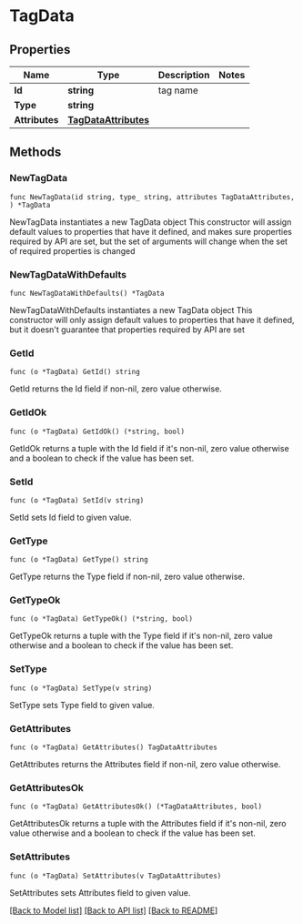 # TagData

## Properties

Name | Type | Description | Notes
------------ | ------------- | ------------- | -------------
**Id** | **string** | tag name | 
**Type** | **string** |  | 
**Attributes** | [**TagDataAttributes**](TagDataAttributes.md) |  | 

## Methods

### NewTagData

`func NewTagData(id string, type_ string, attributes TagDataAttributes, ) *TagData`

NewTagData instantiates a new TagData object
This constructor will assign default values to properties that have it defined,
and makes sure properties required by API are set, but the set of arguments
will change when the set of required properties is changed

### NewTagDataWithDefaults

`func NewTagDataWithDefaults() *TagData`

NewTagDataWithDefaults instantiates a new TagData object
This constructor will only assign default values to properties that have it defined,
but it doesn't guarantee that properties required by API are set

### GetId

`func (o *TagData) GetId() string`

GetId returns the Id field if non-nil, zero value otherwise.

### GetIdOk

`func (o *TagData) GetIdOk() (*string, bool)`

GetIdOk returns a tuple with the Id field if it's non-nil, zero value otherwise
and a boolean to check if the value has been set.

### SetId

`func (o *TagData) SetId(v string)`

SetId sets Id field to given value.


### GetType

`func (o *TagData) GetType() string`

GetType returns the Type field if non-nil, zero value otherwise.

### GetTypeOk

`func (o *TagData) GetTypeOk() (*string, bool)`

GetTypeOk returns a tuple with the Type field if it's non-nil, zero value otherwise
and a boolean to check if the value has been set.

### SetType

`func (o *TagData) SetType(v string)`

SetType sets Type field to given value.


### GetAttributes

`func (o *TagData) GetAttributes() TagDataAttributes`

GetAttributes returns the Attributes field if non-nil, zero value otherwise.

### GetAttributesOk

`func (o *TagData) GetAttributesOk() (*TagDataAttributes, bool)`

GetAttributesOk returns a tuple with the Attributes field if it's non-nil, zero value otherwise
and a boolean to check if the value has been set.

### SetAttributes

`func (o *TagData) SetAttributes(v TagDataAttributes)`

SetAttributes sets Attributes field to given value.



[[Back to Model list]](../README.md#documentation-for-models) [[Back to API list]](../README.md#documentation-for-api-endpoints) [[Back to README]](../README.md)


